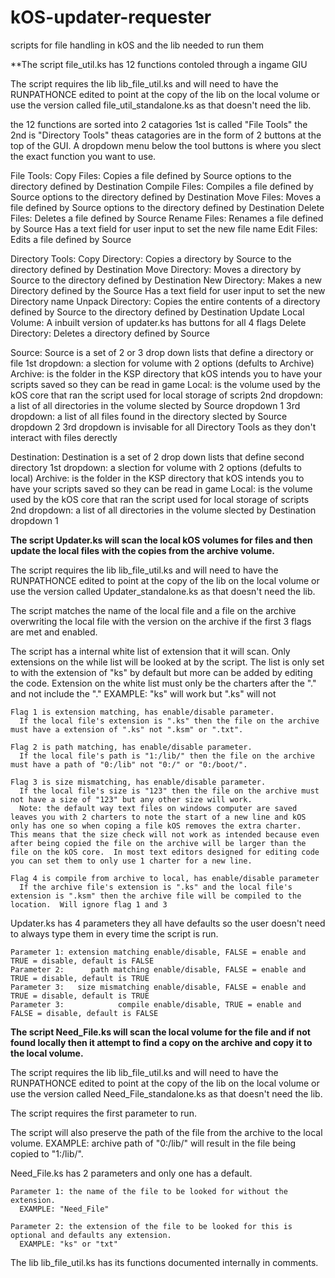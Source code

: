 # kOS-updater-requester
scripts for file handling in kOS and the lib needed to run them


**The script file_util.ks has 12 functions contoled through a ingame GIU

  The script requires the lib lib_file_util.ks and will need to have the RUNPATHONCE edited to point at the copy of the lib on the local volume or use the version called file_util_standalone.ks as that doesn't need the lib.

  the 12 functions are sorted into 2 catagories 1st is called "File Tools" the 2nd is "Directory Tools" theas catagories are in the form of 2 buttons at the top of the GUI.  A dropdown menu below the tool buttons is where you slect the exact function you want to use.
  
  File Tools:
    Copy Files: Copies a file defined by Source options to the directory defined by Destination
    Compile Files: Compiles a file defined by Source options to the directory defined by Destination
    Move Files: Moves a file defined by Source options to the directory defined by Destination
    Delete Files: Deletes a file defined by Source
    Rename Files: Renames a file defined by Source
	  Has a text field for user input to set the new file name
    Edit Files: Edits a file defined by Source
    
  Directory Tools:
    Copy Directory: Copies a directory by Source to the directory defined by Destination 
	Move Directory: Moves a directory by Source to the directory defined by Destination 
	New Directory: Makes a new Directory defined by the Source
	  Has a text field for user input to set the new Directory name
	Unpack Directory: Copies the entire contents of a directory defined by Source to the directory defined by Destination
	Update Local Volume: A inbuilt version of updater.ks has buttons for all 4 flags
    Delete Directory: Deletes a directory defined by Source
	
  Source:
    Source is a set of 2 or 3 drop down lists that define a directory or file
	  1st dropdown: a slection for volume with 2 options (defults to Archive)
	    Archive: is the folder in the KSP directory that kOS intends you to have your scripts saved so they can be read in game
		Local: is the volume used by the kOS core that ran the script used for local storage of scripts
	  2nd dropdown: a list of all directories in the volume slected by Source dropdown 1
	  3rd dropdown: a list of all files found in the directory slected by Source dropdown 2
	    3rd dropdown is invisable for all Directory Tools as they don't interact with files derectly
		
  Destination:
    Destination is a set of 2 drop down lists that define second directory
	  1st dropdown: a slection for volume with 2 options (defults to local)
	    Archive: is the folder in the KSP directory that kOS intends you to have your scripts saved so they can be read in game
		Local: is the volume used by the kOS core that ran the script used for local storage of scripts
	  2nd dropdown: a list of all directories in the volume slected by Destination dropdown 1

 
**The script Updater.ks will scan the local kOS volumes for files and then update the local files with the copies from the archive volume.**

  The script requires the lib lib_file_util.ks and will need to have the RUNPATHONCE edited to point at the copy of the lib on the local volume or use the version called Updater_standalone.ks as that doesn't need the lib.

  The script matches the name of the local file and a file on the archive overwriting the local file with the version on the archive if the first 3 flags are met and enabled.

  The script has a internal white list of extension that it will scan.
    Only extensions on the while list will be looked at by the script.
    The list is only set to with the extension of "ks" by default but more can be added by editing the code.
      Extension on the white list must only be the charters after the "." and not include the "."
        EXAMPLE: "ks" will work but ".ks" will not

    Flag 1 is extension matching, has enable/disable parameter.
      If the local file's extension is ".ks" then the file on the archive must have a extension of ".ks" not ".ksm" or ".txt".

    Flag 2 is path matching, has enable/disable parameter.
      If the local file's path is "1:/lib/" then the file on the archive must have a path of "0:/lib" not "0:/" or "0:/boot/".

    Flag 3 is size mismatching, has enable/disable parameter.
      If the local file's size is "123" then the file on the archive must not have a size of "123" but any other size will work.
      Note: the default way text files on windows computer are saved leaves you with 2 charters to note the start of a new line and kOS only has one so when coping a file kOS removes the extra charter.  This means that the size check will not work as intended because even after being copied the file on the archive will be larger than the file on the kOS core.  In most text editors designed for editing code you can set them to only use 1 charter for a new line.
     
    Flag 4 is compile from archive to local, has enable/disable parameter
      If the archive file's extension is ".ks" and the local file's extension is ".ksm" then the archive file will be compiled to the location.  Will ignore flag 1 and 3 


  Updater.ks has 4 parameters they all have defaults so the user doesn't need to always type them in every time the script is run.

    Parameter 1: extension matching enable/disable, FALSE = enable and TRUE = disable, default is FALSE
    Parameter 2:      path matching enable/disable, FALSE = enable and TRUE = disable, default is TRUE
    Parameter 3:   size mismatching enable/disable, FALSE = enable and TRUE = disable, default is TRUE
    Parameter 3:            compile enable/disable, TRUE = enable and FALSE = disable, default is FALSE


**The script Need_File.ks will scan the local volume for the file and if not found locally then it attempt to find a copy on the archive and copy it to the local volume.**
  
  The script requires the lib lib_file_util.ks and will need to have the RUNPATHONCE edited to point at the copy of the lib on the local volume or use the version called Need_File_standalone.ks as that doesn't need the lib.

  The script requires the first parameter to run.

  The script will also preserve the path of the file from the archive to the local volume.
    EXAMPLE: archive path of "0:/lib/" will result in the file being copied to "1:/lib/".

  Need_File.ks has 2 parameters and only one has a default.

    Parameter 1: the name of the file to be looked for without the extension.
      EXAMPLE: "Need_File"

    Parameter 2: the extension of the file to be looked for this is optional and defaults any extension.
      EXAMPLE: "ks" or "txt"



The lib lib_file_util.ks has its functions documented internally in comments.
